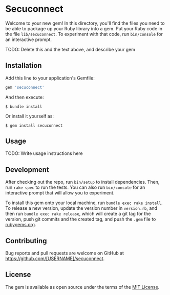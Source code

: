 # Secuconnect

Welcome to your new gem! In this directory, you'll find the files you need to be able to package up your Ruby library into a gem. Put your Ruby code in the file `lib/secuconnect`. To experiment with that code, run `bin/console` for an interactive prompt.

TODO: Delete this and the text above, and describe your gem

## Installation

Add this line to your application's Gemfile:

```ruby
gem 'secuconnect'
```

And then execute:

    $ bundle install

Or install it yourself as:

    $ gem install secuconnect

## Usage

TODO: Write usage instructions here

## Development

After checking out the repo, run `bin/setup` to install dependencies. Then, run `rake spec` to run the tests. You can also run `bin/console` for an interactive prompt that will allow you to experiment.

To install this gem onto your local machine, run `bundle exec rake install`. To release a new version, update the version number in `version.rb`, and then run `bundle exec rake release`, which will create a git tag for the version, push git commits and the created tag, and push the `.gem` file to [rubygems.org](https://rubygems.org).

## Contributing

Bug reports and pull requests are welcome on GitHub at https://github.com/[USERNAME]/secuconnect.

## License

The gem is available as open source under the terms of the [MIT License](https://opensource.org/licenses/MIT).
